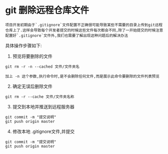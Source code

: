 # git 删除远程仓库文件

```
项目开发初期由于`.gitignore`文件配置不正确很可能导致某些不需要的目录上传到git远程仓库上了.这样会导致每个开发者提交的时候这些文件每次都会不同,除了一开始提交的时候注意配置好`.gitignore`文件外,我们也需要了解出现这种问题后的解决办法
```


具体操作步骤如下:
1. 预览将要删除的文件
```
git rm -r -n --cached 文件/文件夹名

加上 -n 这个参数,执行命令时,是不会删除任何文件,而是展示此命令要删除的文件列表预览
```

2. 确定无误后删除文件

`git rm -r --cache 文件/文件夹名称`

3. 提交到本地并推送到远程服务器
```
git commit -m "提交说明"
git push origin master
```

4. 修改本地 .gitignore文件,并提交
```
git commit -m "提交说明"
git push origin master
```
